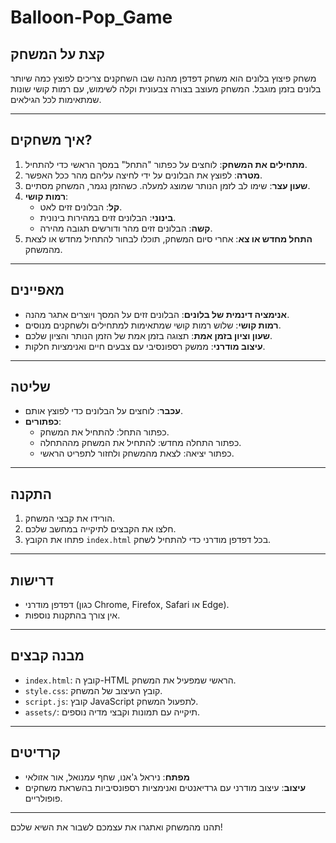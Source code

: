 # Balloon-Pop_Game

## קצת על המשחק
משחק פיצוץ בלונים הוא משחק דפדפן מהנה שבו השחקנים צריכים לפוצץ כמה שיותר בלונים בזמן מוגבל. המשחק מעוצב בצורה צבעונית וקלה לשימוש, עם רמות קושי שונות שמתאימות לכל הגילאים.

---

## איך משחקים?
1. **מתחילים את המשחק**: לוחצים על כפתור "התחל" במסך הראשי כדי להתחיל.
2. **מטרה**: לפוצץ את הבלונים על ידי לחיצה עליהם מהר ככל האפשר.
3. **שעון עצר**: שימו לב לזמן הנותר שמוצג למעלה. כשהזמן נגמר, המשחק מסתיים.
4. **רמות קושי**:
    - **קל**: הבלונים זזים לאט.
    - **בינוני**: הבלונים זזים במהירות בינונית.
    - **קשה**: הבלונים זזים מהר ודורשים תגובה מהירה.
5. **התחל מחדש או צא**: אחרי סיום המשחק, תוכלו לבחור להתחיל מחדש או לצאת מהמשחק.

---

## מאפיינים
- **אנימציה דינמית של בלונים**: הבלונים זזים על המסך ויוצרים אתגר מהנה.
- **רמות קושי**: שלוש רמות קושי שמתאימות למתחילים ולשחקנים מנוסים.
- **שעון וציון בזמן אמת**: תצוגה בזמן אמת של הזמן הנותר והציון שלכם.
- **עיצוב מודרני**: ממשק רספונסיבי עם צבעים חיים ואנימציות חלקות.

---

## שליטה
- **עכבר**: לוחצים על הבלונים כדי לפוצץ אותם.
- **כפתורים**:
    - כפתור התחל: להתחיל את המשחק.
    - כפתור התחלה מחדש: להתחיל את המשחק מההתחלה.
    - כפתור יציאה: לצאת מהמשחק ולחזור לתפריט הראשי.

---

## התקנה
1. הורידו את קבצי המשחק.
2. חלצו את הקבצים לתיקייה במחשב שלכם.
3. פתחו את הקובץ `index.html` בכל דפדפן מודרני כדי להתחיל לשחק.

---

## דרישות
- דפדפן מודרני (כגון Chrome, Firefox, Safari או Edge).
- אין צורך בהתקנות נוספות.

---

## מבנה קבצים
- `index.html`: קובץ ה-HTML הראשי שמפעיל את המשחק.
- `style.css`: קובץ העיצוב של המשחק.
- `script.js`: קובץ JavaScript לתפעול המשחק.
- `assets/`: תיקייה עם תמונות וקבצי מדיה נוספים.

---

## קרדיטים
- **מפתח**: ניראל ג'אנו, שחף עמנואל, אור אזולאי
- **עיצוב**: עיצוב מודרני עם גרדיאנטים ואנימציות רספונסיביות בהשראת משחקים פופולריים.

---

תהנו מהמשחק ואתגרו את עצמכם לשבור את השיא שלכם!

